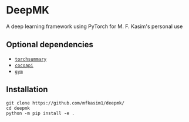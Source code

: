 # DeepMK

A deep learning framework using PyTorch for M. F. Kasim's personal use

## Optional dependencies

* [`torchsummary`](https://github.com/sksq96/pytorch-summary)
* [`cocoapi`](https://github.com/cocodataset/cocoapi)
* [`gym`](https://gym.openai.com/docs/)

## Installation

    git clone https://github.com/mfkasim1/deepmk/
    cd deepmk
    python -m pip install -e .
